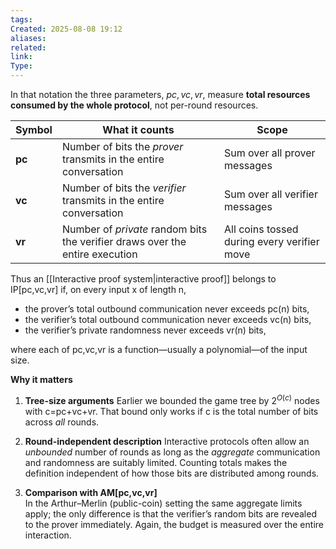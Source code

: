 ```yaml
---
tags: 
Created: 2025-08-08 19:12
aliases: 
related: 
link: 
Type:
---
```

In that notation the three parameters, $pc,vc,vr$, measure **total resources consumed by the whole protocol**, not per-round resources.

|Symbol|What it counts|Scope|
|---|---|---|
|**pc**|Number of bits the _prover_ transmits in the entire conversation|Sum over all prover messages|
|**vc**|Number of bits the _verifier_ transmits in the entire conversation|Sum over all verifier messages|
|**vr**|Number of _private_ random bits the verifier draws over the entire execution|All coins tossed during every verifier move|

Thus an [[Interactive proof system|interactive proof]] belongs to IP[pc,vc,vr]
if, on every input x of length n,

- the prover’s total outbound communication never exceeds pc(n) bits,
- the verifier’s total outbound communication never exceeds vc(n) bits,
- the verifier’s private randomness never exceeds vr(n) bits,

where each of pc,vc,vr is a function—usually a polynomial—of the input size.

**Why it matters**

1. **Tree-size arguments**
    Earlier we bounded the game tree by $2^{O(c)}$ nodes with c=pc+vc+vr. That bound only works if c is the total number of bits across _all_ rounds.
    
2. **Round-independent description**
    Interactive protocols often allow an _unbounded_ number of rounds as long as the _aggregate_ communication and randomness are suitably limited. Counting totals makes the definition independent of how those bits are distributed among rounds.
    
3. **Comparison with AM\[pc,vc,vr\]**  
    In the Arthur–Merlin (public-coin) setting the same aggregate limits apply; the only difference is that the verifier’s random bits are revealed to the prover immediately. Again, the budget is measured over the entire interaction.

